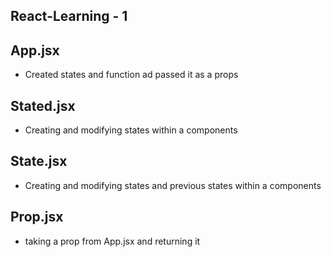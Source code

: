 ## React-Learning - 1

## App.jsx

- Created states and function ad passed it as a props

## Stated.jsx

- Creating and modifying states within a components

## State.jsx

- Creating and modifying states and previous states within a components

## Prop.jsx

- taking a prop from App.jsx and returning it
